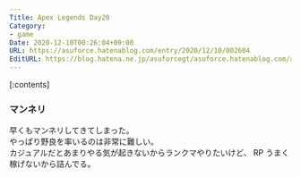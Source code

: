 ```yaml
---
Title: Apex Legends Day20
Category:
- game
Date: 2020-12-10T00:26:04+09:00
URL: https://asuforce.hatenablog.com/entry/2020/12/10/002604
EditURL: https://blog.hatena.ne.jp/asuforcegt/asuforce.hatenablog.com/atom/entry/26006613662904500
---
```


[:contents]

### マンネリ

早くもマンネリしてきてしまった。  
やっぱり野良を率いるのは非常に難しい。  
カジュアルだとあまりやる気が起きないからランクマやりたいけど、 RP うまく稼げないから詰んでる。
